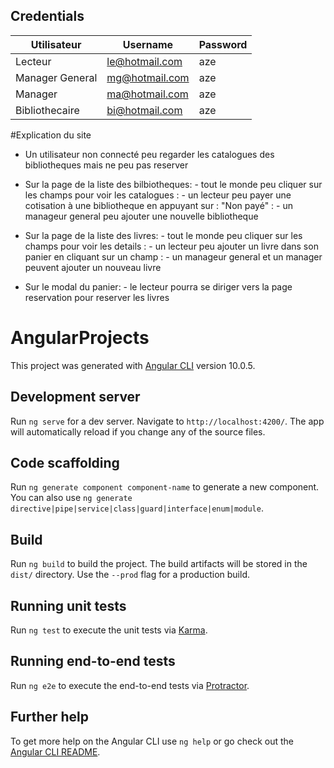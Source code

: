 ## Credentials
| Utilisateur  | Username | Password |
| ------------- | ------------- | ------------- |
| Lecteur  | le@hotmail.com | aze |
| Manager General  | mg@hotmail.com | aze |
| Manager  | ma@hotmail.com | aze |
| Bibliothecaire  | bi@hotmail.com | aze |


#Explication du site

- Un utilisateur non connecté peu regarder les catalogues des bibliotheques mais ne peu pas reserver

- Sur la page de la liste des bilbiotheques: - tout le monde peu cliquer sur les champs pour voir les catalogues 
                                           : - un lecteur peu payer une cotisation à une bibliotheque en appuyant sur : "Non payé"
                                           : - un manageur general peu ajouter une nouvelle bibliotheque
                                           
- Sur la page de la liste des livres: - tout le monde peu cliquer sur les champs pour voir les details 
                                    : - un lecteur peu ajouter un livre dans son panier en cliquant sur un champ
                                    : - un manageur general et un manager peuvent ajouter un nouveau livre

- Sur le modal du panier: - le lecteur pourra se diriger vers la page reservation pour reserver les livres 

                                    
                                    
                                    
                                    

# AngularProjects

This project was generated with [Angular CLI](https://github.com/angular/angular-cli) version 10.0.5.

## Development server

Run `ng serve` for a dev server. Navigate to `http://localhost:4200/`. The app will automatically reload if you change any of the source files.

## Code scaffolding

Run `ng generate component component-name` to generate a new component. You can also use `ng generate directive|pipe|service|class|guard|interface|enum|module`.

## Build

Run `ng build` to build the project. The build artifacts will be stored in the `dist/` directory. Use the `--prod` flag for a production build.

## Running unit tests

Run `ng test` to execute the unit tests via [Karma](https://karma-runner.github.io).

## Running end-to-end tests

Run `ng e2e` to execute the end-to-end tests via [Protractor](http://www.protractortest.org/).

## Further help

To get more help on the Angular CLI use `ng help` or go check out the [Angular CLI README](https://github.com/angular/angular-cli/blob/master/README.md).

